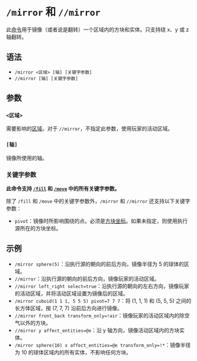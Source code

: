 # `/mirror` 和 `//mirror`

此[命令](../zh.md)用于镜像（或者说是翻转）一个区域内的方块和实体。只支持绕 x、y 或 z 轴翻转。

## 语法

- `/mirror <区域> [轴] [关键字参数]`
- `//mirror [轴] [关键字参数]`

## 参数

### `<区域>`

需要影响的[区域](/documents/arguments/region/zh.md)。对于 `//mirror`，不指定此参数，使用玩家的活动区域。

### `[轴]`

镜像所使用的轴。

### 关键字参数

**此命令支持 [`/fill`](../fill/zh.md) 和 [`/move`](../move/zh.md) 中的所有关键字参数。**

除了 `/fill` 和 `/move` 中的关键字参数外，`/mirror` 和 `//mirror` 还支持以下关键字参数：

- `pivot`：镜像时所影响围绕的点。必须是[方块坐标](/documents/arguments/pos/zh.md)。如果未指定，则使用执行源所在的方块坐标。

## 示例

- `/mirror sphere(5)`：沿执行源的朝向的前后方向，镜像半径为 5 的球体的区域。
- `//mirror`：沿执行源的朝向的前后方向，镜像玩家的活动区域。
- `//mirror left_right select=true`：沿执行源的朝向的左右方向，镜像玩家的活动区域，并将活动区域设置为镜像后的区域。
- `/mirror cuboid(1 1 1, 5 5 5) pivot=7 7 7`：将 (1, 1, 1) 和 (5, 5, 5) 之间的长方体区域，按 (7, 7, 7) 沿前后方向进行镜像。
- `//mirror front_back transform_only=!air`：镜像玩家的活动区域内的除空气以外的方块。
- `//mirror y affect_entities=@e`：沿 y 轴方向，镜像活动区域内的方块实体。
- `/mirror sphere(10) x affect_entities=@e transform_only=!*`：镜像半径为 10 的球体区域内的所有实体，不影响任何方块。